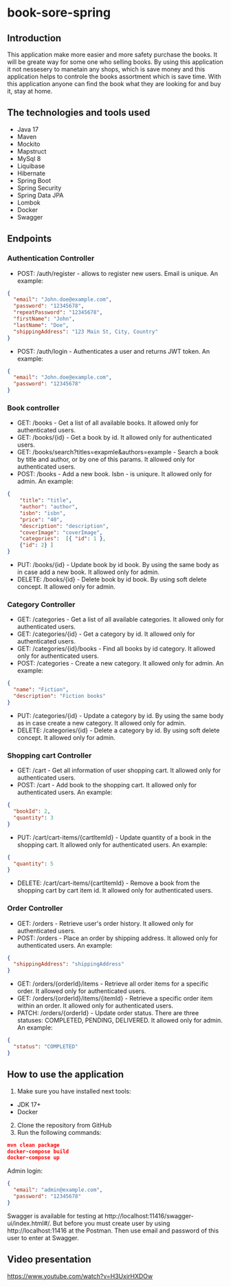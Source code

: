 # book-sore-spring
## Introduction
This application make more easier  and more safety purchase the books. It will be greate way for some one who selling books. By using this application it not nessesery to manetain any shops, which is save money and this application helps to controle the books assortment which is save time. With this application anyone can find the book what they are looking for and buy it, stay at home. 
## The technologies and tools used
* Java 17
* Maven
* Mockito
* Mapstruct
* MySql 8
* Liquibase
* Hibernate
* Spring Boot
* Spring Security
* Spring Data JPA
* Lombok
* Docker
* Swagger
## Endpoints
### Authentication Controller
* POST: /auth/register - allows to register new users. Email is unique. An example:
```json
{
  "email": "John.doe@example.com",
  "password": "12345678",
  "repeatPassword": "12345678",
  "firstName": "John",
  "lastName": "Doe",
  "shippingAddress": "123 Main St, City, Country"
}
```
* POST: /auth/login - Authenticates a user and returns JWT token. An example:
```json
{
  "email": "John.doe@example.com",
  "password": "12345678"
}
```
### Book controller
* GET: /books - Get a list of all available books. It allowed only for authenticated users.
* GET: /books/{id} - Get a book by id. It allowed only for authenticated users.
* GET: /books/search?titles=exapmle&authors=example - Search a book by title and author, or by one of this params. It allowed only for authenticated users.
* POST: /books - Add a new book. Isbn - is uniqure. It allowed only for admin. An example:
```json
{
    "title": "title",
    "author": "author",
    "isbn": "isbn",
    "price": "40",
    "description": "description",
    "coverImage": "coverImage",
    "categories":  [{ "id": 1 },
    {"id": 2} ]
}
```
* PUT: /books/{id} - Update book by id book. By using the same body as in case add a new book. It allowed only for admin.
* DELETE: /books/{id} - Delete book by id book. By using soft delete concept. It allowed only for admin.
### Category Controller
* GET: /categories - Get a list of all available categories. It allowed only for authenticated users.
* GET: /categories/{id} - Get a category by id. It allowed only for authenticated users.
* GET: /categories/{id}/books - Find all books by id category. It allowed only for authenticated users.
* POST: /categories - Create a new category. It allowed only for admin. An example: 
```json
{
  "name": "Fiction",
  "description": "Fiction books"
}
```
* PUT: /categories/{id} - Update a category by id. By using the same body as in case create a new category. It allowed only for admin.
* DELETE: /categories/{id} - Delete a category by id. By using soft delete concept. It allowed only for admin.
### Shopping cart Controller
* GET: /cart - Get all information of user shopping cart. It allowed only for authenticated users.
* POST: /cart - Add book to the shopping cart. It allowed only for authenticated users. An example:
```json
{
  "bookId": 2,
  "quantity": 3
}
```
* PUT: /cart/cart-items/{cartItemId} - Update quantity of a book in the shopping cart. It allowed only for authenticated users. An example:
```json
{
  "quantity": 5
}
```
* DELETE: /cart/cart-items/{cartItemId} - Remove a book from the shopping cart by cart item id. It allowed only for authenticated users.
### Order Controller
* GET: /orders - Retrieve user's order history. It allowed only for authenticated users.
* POST: /orders - Place an order by shipping address. It allowed only for authenticated users. An example:
```json
{
  "shippingAddress": "shippingAddress"
}
```
* GET: /orders/{orderId}/items - Retrieve all order items for a specific order. It allowed only for authenticated users.
* GET: /orders/{orderId}/items/{itemId} - Retrieve a specific order item within an order. It allowed only for authenticated users.
* PATCH: /orders/{orderId} - Update order status. There are three statuses: COMPLETED, PENDING, DELIVERED. It allowed only for admin. An example:
```json
{
  "status": "COMPLETED"
}
```
## How to use the application
1. Make sure you have installed next tools:
* JDK 17+
* Docker
2. Clone the repository from GitHub
3. Run the following commands:
```json
mvn clean package
docker-compose build
docker-compose up
```
Admin login:
```json
{
  "email": "admin@example.com",
  "password": "12345678"
}
```
Swagger is available for testing at http://localhost:11416/swagger-ui/index.html#/. But before you must create user by using http://localhost:11416 at the Postman.  Then use email and password of this user to enter at Swagger.
## Video presentation
https://www.youtube.com/watch?v=H3UxirHXDOw